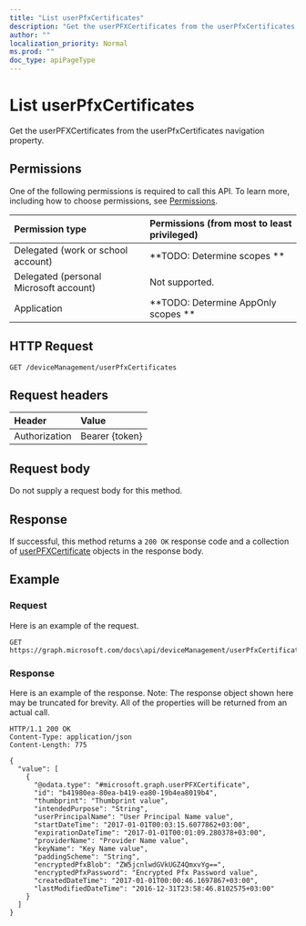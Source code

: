 ```yaml
---
title: "List userPfxCertificates"
description: "Get the userPFXCertificates from the userPfxCertificates navigation property."
author: ""
localization_priority: Normal
ms.prod: ""
doc_type: apiPageType
---
```


# List userPfxCertificates

Get the userPFXCertificates from the userPfxCertificates navigation property.

## Permissions
One of the following permissions is required to call this API. To learn more, including how to choose permissions, see [Permissions](/concepts/permissions-reference.md).

|Permission type|Permissions (from most to least privileged)|
|:---|:---|
|Delegated (work or school account)|**TODO: Determine scopes **|
|Delegated (personal Microsoft account)|Not supported.|
|Application|**TODO: Determine AppOnly scopes **|

## HTTP Request
<!-- {
  "blockType": "ignored"
}
-->
``` http
GET /deviceManagement/userPfxCertificates
```

## Request headers
|Header|Value|
|:---|:---|
|Authorization|Bearer {token}|

## Request body
Do not supply a request body for this method.

## Response
If successful, this method returns a `200 OK` response code and a collection of [userPFXCertificate](../resources/userpfxcertificate.md) objects in the response body.

## Example

### Request
Here is an example of the request.
<!-- {
  "blockType": "request",
  "name": "get_userpfxcertificate"
}
-->
``` http
GET https://graph.microsoft.com/docs\api/deviceManagement/userPfxCertificates
```

### Response
Here is an example of the response. Note: The response object shown here may be truncated for brevity. All of the properties will be returned from an actual call.
<!-- {
  "blockType": "response",
  "truncated": true,
  "@odata.type": "collection(microsoft.graph.userpfxcertificate)"
}
-->
``` http
HTTP/1.1 200 OK
Content-Type: application/json
Content-Length: 775

{
  "value": [
    {
      "@odata.type": "#microsoft.graph.userPFXCertificate",
      "id": "b41980ea-80ea-b419-ea80-19b4ea8019b4",
      "thumbprint": "Thumbprint value",
      "intendedPurpose": "String",
      "userPrincipalName": "User Principal Name value",
      "startDateTime": "2017-01-01T00:03:15.6077862+03:00",
      "expirationDateTime": "2017-01-01T00:01:09.280378+03:00",
      "providerName": "Provider Name value",
      "keyName": "Key Name value",
      "paddingScheme": "String",
      "encryptedPfxBlob": "ZW5jcnlwdGVkUGZ4QmxvYg==",
      "encryptedPfxPassword": "Encrypted Pfx Password value",
      "createdDateTime": "2017-01-01T00:00:46.1697867+03:00",
      "lastModifiedDateTime": "2016-12-31T23:58:46.8102575+03:00"
    }
  ]
}
```

